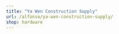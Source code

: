 ```yaml
---
title: "Ya Wen Construction Supply"
url: /alfonso/ya-wen-construction-supply/
shop: hardware
---
```


